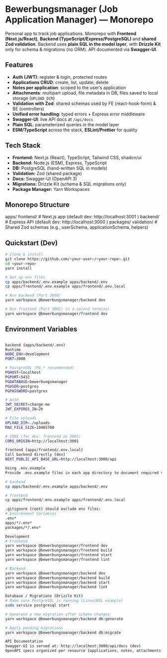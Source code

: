# Bewerbungsmanager (Job Application Manager) — Monorepo

Personal app to track job applications. Monorepo with **Frontend (Next.js/React)**, **Backend (TypeScript/Express/PostgreSQL)** and **shared Zod validation**. Backend uses **plain SQL in the model layer**, with **Drizzle Kit** only for schema & migrations (no ORM). API documented via **Swagger-UI**.

## Features

- **Auth (JWT)**: register & login, protected routes
- **Applications CRUD**: create, list, update, delete
- **Notes per application**: scoped to the user’s application
- **Attachments**: multipart upload, file metadata in DB, files saved to local storage (`UPLOAD_DIR`)
- **Validation with Zod**: shared schemas used by FE (react-hook-form) & BE (controllers)
- **Unified error handling**: typed errors + Express error middleware
- **Swagger-UI**: live API docs at `/api/docs`
- **Plain SQL**: parameterized queries in the model layer
- **ESM/TypeScript** across the stack, **ESLint/Prettier** for quality

## Tech Stack

- **Frontend:** Next.js (React), TypeScript, Tailwind CSS, shadcn/ui
- **Backend:** Node.js (ESM), Express, TypeScript
- **DB:** PostgreSQL (hand-written SQL in models)
- **Validation:** Zod (shared package)
- **Docs:** Swagger-UI (OpenAPI 3)
- **Migrations:** Drizzle Kit (schema & SQL migrations only)
- **Package Manager:** Yarn Workspaces

## Monorepo Structure

apps/
frontend/ # Next.js app (default dev: http://localhost:3001
)
backend/ # Express API (default dev: http://localhost:3000
)
packages/
validation/ # Shared Zod schemas (e.g., userSchema, applicationSchema, helpers)


## Quickstart (Dev)

```bash
# Clone & install
git clone https://github.com/<your-user>/<your-repo>.git
cd <your-repo>
yarn install

# Set up env files
cp apps/backend/.env.example apps/backend/.env
cp apps/frontend/.env.example apps/frontend/.env.local

# Run backend (Port 3000)
yarn workspace @bewerbungsmanager/backend dev

# Run frontend (Port 3001) in a second terminal
yarn workspace @bewerbungsmanager/frontend dev

```

## Environment Variables 

```bash

backend (apps/backend/.env)
Runtime
NODE_ENV=development
PORT=3000

# PostgreSQL (PG_* recommended)
PGHOST=localhost
PGPORT=5432
PGDATABASE=bewerbungsmanager
PGUSER=postgres
PGPASSWORD=postgres

# Auth
JWT_SECRET=change-me
JWT_EXPIRES_IN=2h

# File uploads
UPLOAD_DIR=./uploads
MAX_FILE_SIZE=10485760

# CORS (for dev: frontend on 3001)
CORS_ORIGIN=http://localhost:3001

frontend (apps/frontend/.env.local)
Call backend directly (dev)
NEXT_PUBLIC_API_BASE_URL=http://localhost:3000/api

Using .env.example
Provide .env.example files in each app directory to document required variables:

# backend
cp apps/backend/.env.example apps/backend/.env

# frontend
cp apps/frontend/.env.example apps/frontend/.env.local

.gitignore (root) should exclude env files:
# Environment Variables
.env*
apps/*/.env*
packages/*/.env*

Development
# Frontend
yarn workspace @bewerbungsmanager/frontend dev
yarn workspace @bewerbungsmanager/frontend build
yarn workspace @bewerbungsmanager/frontend start
yarn workspace @bewerbungsmanager/frontend lint

# Backend
yarn workspace @bewerbungsmanager/backend dev
yarn workspace @bewerbungsmanager/backend build
yarn workspace @bewerbungsmanager/backend start
yarn workspace @bewerbungsmanager/backend lint

Database / Migrations (Drizzle Kit)
# Make sure PostgreSQL is running (Linux/WSL example)
sudo service postgresql start

# Generate a new migration after schema changes
yarn workspace @bewerbungsmanager/backend db:generate

# Apply pending migrations
yarn workspace @bewerbungsmanager/backend db:migrate

API Documentation
Swagger-UI is served at: http://localhost:3000/api/docs (dev)
OpenAPI specs organized per resource (applications, notes, attachments, user)
